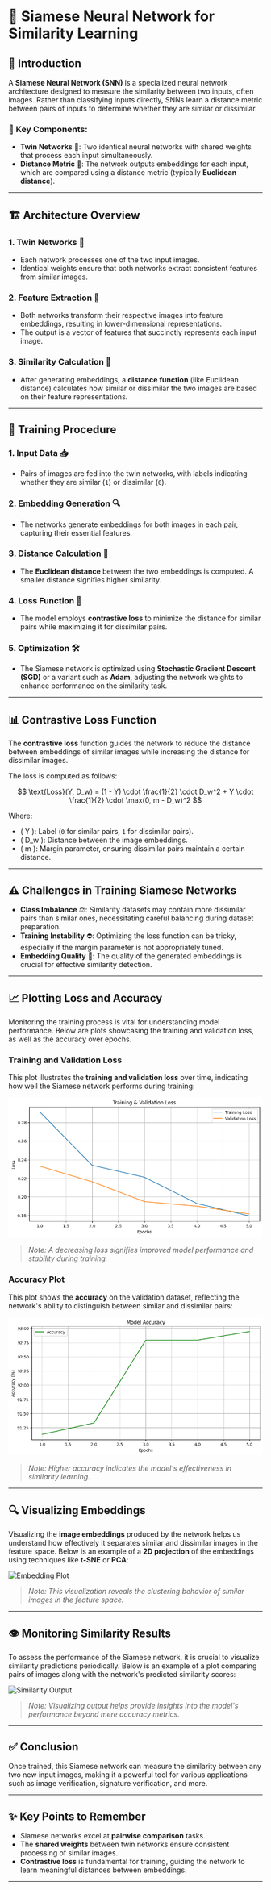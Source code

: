 # 🤖 Siamese Neural Network for Similarity Learning

## 📖 Introduction

A **Siamese Neural Network (SNN)** is a specialized neural network architecture designed to measure the similarity between two inputs, often images. Rather than classifying inputs directly, SNNs learn a distance metric between pairs of inputs to determine whether they are similar or dissimilar.

### 🌟 Key Components:
- **Twin Networks** 👯: Two identical neural networks with shared weights that process each input simultaneously.
- **Distance Metric** 📏: The network outputs embeddings for each input, which are compared using a distance metric (typically **Euclidean distance**).

---

## 🏗️ Architecture Overview

### 1. **Twin Networks** 👯
   - Each network processes one of the two input images.
   - Identical weights ensure that both networks extract consistent features from similar images.

### 2. **Feature Extraction** 🧩
   - Both networks transform their respective images into feature embeddings, resulting in lower-dimensional representations.
   - The output is a vector of features that succinctly represents each input image.

### 3. **Similarity Calculation** 📏
   - After generating embeddings, a **distance function** (like Euclidean distance) calculates how similar or dissimilar the two images are based on their feature representations.

---

## 🔄 Training Procedure

### 1. **Input Data** 📥
   - Pairs of images are fed into the twin networks, with labels indicating whether they are similar (`1`) or dissimilar (`0`).

### 2. **Embedding Generation** 🔍
   - The networks generate embeddings for both images in each pair, capturing their essential features.

### 3. **Distance Calculation** 📏
   - The **Euclidean distance** between the two embeddings is computed. A smaller distance signifies higher similarity.

### 4. **Loss Function** 🔧
   - The model employs **contrastive loss** to minimize the distance for similar pairs while maximizing it for dissimilar pairs.

### 5. **Optimization** 🛠️
   - The Siamese network is optimized using **Stochastic Gradient Descent (SGD)** or a variant such as **Adam**, adjusting the network weights to enhance performance on the similarity task.

---

## 📊 Contrastive Loss Function

The **contrastive loss** function guides the network to reduce the distance between embeddings of similar images while increasing the distance for dissimilar images.

The loss is computed as follows:

$$
\text{Loss}(Y, D_w) = (1 - Y) \cdot \frac{1}{2} \cdot D_w^2 + Y \cdot \frac{1}{2} \cdot \max(0, m - D_w)^2
$$

Where:
- \( Y \): Label (`0` for similar pairs, `1` for dissimilar pairs).
- \( D_w \): Distance between the image embeddings.
- \( m \): Margin parameter, ensuring dissimilar pairs maintain a certain distance.

---

## ⚠️ Challenges in Training Siamese Networks

- **Class Imbalance** ⚖️: Similarity datasets may contain more dissimilar pairs than similar ones, necessitating careful balancing during dataset preparation.
- **Training Instability** ⛔: Optimizing the loss function can be tricky, especially if the margin parameter is not appropriately tuned.
- **Embedding Quality** 🎯: The quality of the generated embeddings is crucial for effective similarity detection.

---

## 📈 Plotting Loss and Accuracy

Monitoring the training process is vital for understanding model performance. Below are plots showcasing the training and validation loss, as well as the accuracy over epochs.

### Training and Validation Loss

This plot illustrates the **training and validation loss** over time, indicating how well the Siamese network performs during training:

![Training & Validation Loss](plots/T&VLOSS.png)

> *Note: A decreasing loss signifies improved model performance and stability during training.*

### Accuracy Plot

This plot shows the **accuracy** on the validation dataset, reflecting the network's ability to distinguish between similar and dissimilar pairs:

![Accuracy Plot](plots/accuracy.png)

> *Note: Higher accuracy indicates the model's effectiveness in similarity learning.*

---

## 🔍 Visualizing Embeddings

Visualizing the **image embeddings** produced by the network helps us understand how effectively it separates similar and dissimilar images in the feature space. Below is an example of a **2D projection** of the embeddings using techniques like **t-SNE** or **PCA**:

![Embedding Plot](plots/embedding_plot.png)

> *Note: This visualization reveals the clustering behavior of similar images in the feature space.*

---

## 👁️ Monitoring Similarity Results

To assess the performance of the Siamese network, it is crucial to visualize similarity predictions periodically. Below is an example of a plot comparing pairs of images along with the network's predicted similarity scores:

![Similarity Output](plots/similarity_output.png)

> *Note: Visualizing output helps provide insights into the model's performance beyond mere accuracy metrics.*

---

## ✅ Conclusion

Once trained, this Siamese network can measure the similarity between any two new input images, making it a powerful tool for various applications such as image verification, signature verification, and more.

---

## ✨ Key Points to Remember
- Siamese networks excel at **pairwise comparison** tasks.
- The **shared weights** between twin networks ensure consistent processing of similar images.
- **Contrastive loss** is fundamental for training, guiding the network to learn meaningful distances between embeddings.

---

